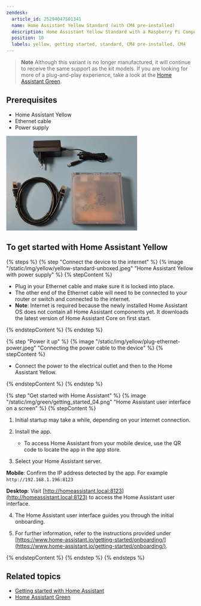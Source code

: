 ```yaml
---
zendesk:
  article_id: 25294047501341
  name: Home Assistant Yellow Standard (with CM4 pre-installed)
  description: Home Assistant Yellow Standard with a Raspberry Pi Compute Module 4 preinstalled. This variant is no longer manufactured.
  position: 10
  labels: yellow, getting started, standard, CM4 pre-installed, CM4
---
```


> **Note**
> Although this variant is no longer manufactured, it will continue to receive the same support as the kit models.
> If you are looking for more of a plug-and-play experience, take a look at the [Home Assistant Green](https://www.home-assistant.io/green).

## Prerequisites

- Home Assistant Yellow
- Ethernet cable
- Power supply

![Home Assistant Yellow with Ethernet cable and power supply](/static/img/yellow/yellow-standard-unboxed.jpeg)

## To get started with Home Assistant Yellow

{% steps %}
{% step "Connect the device to the internet" %}
{% image "/static/img/yellow/yellow-standard-unboxed.jpeg" "Home Assistant Yellow with power supply" %}
{% stepContent %}

- Plug in your Ethernet cable and make sure it is locked into place.
- The other end of the Ethernet cable will need to be connected to your router or switch and connected to the internet.
- **Note**: Internet is required because the newly installed Home Assistant OS does not contain all Home Assistant components yet. It downloads the latest version of Home Assistant Core on first start.

{% endstepContent %}
{% endstep %}

{% step "Power it up" %}
{% image "/static/img/yellow/plug-ethernet-power.jpeg" "Connecting the power cable to the device" %}
{% stepContent %}

- Connect the power to the electrical outlet and then to the Home Assistant Yellow.

{% endstepContent %}
{% endstep %}

{% step "Get started with Home Assistant" %}
{% image "/static/img/green/getting_started_04.png" "Home Assistant user interface on a screen" %}
{% stepContent %}

1. Initial startup may take a while, depending on your internet connection.
2. Install the app.

   - To access Home Assistant from your mobile device, use the QR code to locate the app in the app store.

3. Select your Home Assistant server.

  **Mobile**: Confirm the IP address detected by the app. For example `http://192.168.1.196:8123`

  **Desktop**: Visit [http://homeassistant.local:8123](http://homeassistant.local:8123) to access the Home Assistant user interface.

4. The Home Assistant user interface guides you through the initial onboarding.

5. For further information, refer to the instructions provided under [https://www.home-assistant.io/getting-started/onboarding/](https://www.home-assistant.io/getting-started/onboarding/).

{% endstepContent %}
{% endstep %}
{% endsteps %}

## Related topics

- [Getting started with Home Assistant](https://www.home-assistant.io/getting-started/onboarding/)
- [Home Assistant Green](https://www.home-assistant.io/green)

